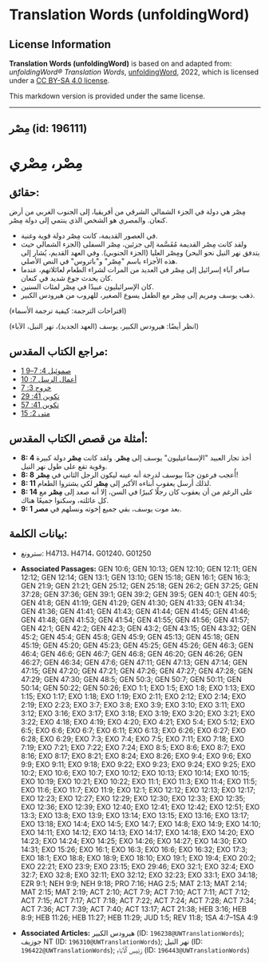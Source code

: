 # Translation Words (unfoldingWord)

## License Information

**Translation Words (unfoldingWord)** is based on and adapted from: _unfoldingWord® Translation Words_, [unfoldingWord](https://unfoldingword.org/utw), 2022, which is licensed under a [CC BY-SA 4.0 license](https://creativecommons.org/licenses/by-sa/4.0/legalcode.en).

This markdown version is provided under the same license.



--------------------------------

## مِصْر (id: 196111)

مِصْر، مِصْري
=============

حقائق:
------

مِصْر هي دولة في الجزء الشمالي الشرقي من أفريقيا، إلى الجنوب الغربي من أرض كنعان. والمصري هو الشخص الذي ينتمي إلى دولة مِصْر.

* في العصور القديمة، كانت مِصْر دولة قوية وغنية.
* ولقد كانت مِصْر القديمة مُقَسَّمة إلى جزئين، مِصْر السفلى (الجزء الشمالي حيث يتدفق نهر النيل نحو البحر) ومِصْر العليا (الجزء الجنوبي). وفي العهد القديم، يُشار إلى هذه الأجزاء باسم "مِصْر" و"باتروس" في النص الأصلي.
* سافر آباء إسرائيل إلى مِصْر في العديد من المرات لشراء الطعام لعائلاتهم، عندما كان يحدث جوع شديد في كنعان.
* كان الإسرائيليون عبيدًا في مِصْر لمئات السنين.
* ذهب يوسف ومريم إلى مِصْر مع الطفل يسوع الصغير، للهروب من هيرودس الكبير.

(اقتراحات الترجمة: كيفية ترجمة الأسماء)

(انظر أيضًا: هيرودس الكبير، يوسف (العهد الجديد)، نهر النيل، الآباء)

مراجع الكتاب المقدس:
--------------------

* [1 صموئيل 4: 7–9](https://ref.ly/1Sam4:7-1Sam4:9)
* [أعمال الرسل 7: 10](https://ref.ly/Acts7:10)
* [خروج 3: 7](https://ref.ly/Exod3:7)
* [تكوين 41: 29](https://ref.ly/Gen41:29)
* [تكوين 41: 57](https://ref.ly/Gen41:57)
* [متى 2: 15](https://ref.ly/Matt2:15)

أمثلة من قصص الكتاب المقدس:
---------------------------

* **8: 4** أخذ تجار العبيد "الإسماعيليون" يوسف إلى **مِصْر**. ولقد كانت **مِصْر** دولة كبيرة وقوية تقع على طول نهر النيل.
* **8: 8** أُعجب فرعون جدًا بيوسف لدرجة أنه عينه ليكون الرجل الثاني في **مِصْر**!
* **8: 11** لذلك أرسل يعقوب أبناءه الأكبر إلى **مِصْر** لكي يشتروا الطعام.
* **8: 14** على الرغم من أن يعقوب كان رجلًا كبيرًا في السن، إلا أنه صعد إلى **مِصْر** مع كل عائلته، وسكنوا جميعًا هناك.
* **9: 1** بعد موت يوسف، بقي جميع إخوته ونسلهم في **مصر**.

بيانات الكلمة:
--------------

* سترونغ: H4713، H4714، G01240، G01250

* **Associated Passages:** GEN 10:6; GEN 10:13; GEN 12:10; GEN 12:11; GEN 12:12; GEN 12:14; GEN 13:1; GEN 13:10; GEN 15:18; GEN 16:1; GEN 16:3; GEN 21:9; GEN 21:21; GEN 25:12; GEN 25:18; GEN 26:2; GEN 37:25; GEN 37:28; GEN 37:36; GEN 39:1; GEN 39:2; GEN 39:5; GEN 40:1; GEN 40:5; GEN 41:8; GEN 41:19; GEN 41:29; GEN 41:30; GEN 41:33; GEN 41:34; GEN 41:36; GEN 41:41; GEN 41:43; GEN 41:44; GEN 41:45; GEN 41:46; GEN 41:48; GEN 41:53; GEN 41:54; GEN 41:55; GEN 41:56; GEN 41:57; GEN 42:1; GEN 42:2; GEN 42:3; GEN 43:2; GEN 43:15; GEN 43:32; GEN 45:2; GEN 45:4; GEN 45:8; GEN 45:9; GEN 45:13; GEN 45:18; GEN 45:19; GEN 45:20; GEN 45:23; GEN 45:25; GEN 45:26; GEN 46:3; GEN 46:4; GEN 46:6; GEN 46:7; GEN 46:8; GEN 46:20; GEN 46:26; GEN 46:27; GEN 46:34; GEN 47:6; GEN 47:11; GEN 47:13; GEN 47:14; GEN 47:15; GEN 47:20; GEN 47:21; GEN 47:26; GEN 47:27; GEN 47:28; GEN 47:29; GEN 47:30; GEN 48:5; GEN 50:3; GEN 50:7; GEN 50:11; GEN 50:14; GEN 50:22; GEN 50:26; EXO 1:1; EXO 1:5; EXO 1:8; EXO 1:13; EXO 1:15; EXO 1:17; EXO 1:18; EXO 1:19; EXO 2:11; EXO 2:12; EXO 2:14; EXO 2:19; EXO 2:23; EXO 3:7; EXO 3:8; EXO 3:9; EXO 3:10; EXO 3:11; EXO 3:12; EXO 3:16; EXO 3:17; EXO 3:18; EXO 3:19; EXO 3:20; EXO 3:21; EXO 3:22; EXO 4:18; EXO 4:19; EXO 4:20; EXO 4:21; EXO 5:4; EXO 5:12; EXO 6:5; EXO 6:6; EXO 6:7; EXO 6:11; EXO 6:13; EXO 6:26; EXO 6:27; EXO 6:28; EXO 6:29; EXO 7:3; EXO 7:4; EXO 7:5; EXO 7:11; EXO 7:18; EXO 7:19; EXO 7:21; EXO 7:22; EXO 7:24; EXO 8:5; EXO 8:6; EXO 8:7; EXO 8:16; EXO 8:17; EXO 8:21; EXO 8:24; EXO 8:26; EXO 9:4; EXO 9:6; EXO 9:9; EXO 9:11; EXO 9:18; EXO 9:22; EXO 9:23; EXO 9:24; EXO 9:25; EXO 10:2; EXO 10:6; EXO 10:7; EXO 10:12; EXO 10:13; EXO 10:14; EXO 10:15; EXO 10:19; EXO 10:21; EXO 10:22; EXO 11:1; EXO 11:3; EXO 11:4; EXO 11:5; EXO 11:6; EXO 11:7; EXO 11:9; EXO 12:1; EXO 12:12; EXO 12:13; EXO 12:17; EXO 12:23; EXO 12:27; EXO 12:29; EXO 12:30; EXO 12:33; EXO 12:35; EXO 12:36; EXO 12:39; EXO 12:40; EXO 12:41; EXO 12:42; EXO 12:51; EXO 13:3; EXO 13:8; EXO 13:9; EXO 13:14; EXO 13:15; EXO 13:16; EXO 13:17; EXO 13:18; EXO 14:4; EXO 14:5; EXO 14:7; EXO 14:8; EXO 14:9; EXO 14:10; EXO 14:11; EXO 14:12; EXO 14:13; EXO 14:17; EXO 14:18; EXO 14:20; EXO 14:23; EXO 14:24; EXO 14:25; EXO 14:26; EXO 14:27; EXO 14:30; EXO 14:31; EXO 15:26; EXO 16:1; EXO 16:3; EXO 16:6; EXO 16:32; EXO 17:3; EXO 18:1; EXO 18:8; EXO 18:9; EXO 18:10; EXO 19:1; EXO 19:4; EXO 20:2; EXO 22:21; EXO 23:9; EXO 23:15; EXO 29:46; EXO 32:1; EXO 32:4; EXO 32:7; EXO 32:8; EXO 32:11; EXO 32:12; EXO 32:23; EXO 33:1; EXO 34:18; EZR 9:1; NEH 9:9; NEH 9:18; PRO 7:16; HAG 2:5; MAT 2:13; MAT 2:14; MAT 2:15; MAT 2:19; ACT 2:10; ACT 7:9; ACT 7:10; ACT 7:11; ACT 7:12; ACT 7:15; ACT 7:17; ACT 7:18; ACT 7:22; ACT 7:24; ACT 7:28; ACT 7:34; ACT 7:36; ACT 7:39; ACT 7:40; ACT 13:17; ACT 21:38; HEB 3:16; HEB 8:9; HEB 11:26; HEB 11:27; HEB 11:29; JUD 1:5; REV 11:8; 1SA 4:7–1SA 4:9
* **Associated Articles:** هيرودس الكبير (ID: `196238@UWTranslationWords`); جوزيف NT (ID: `196310@UWTranslationWords`); نهر النيل (ID: `196422@UWTranslationWords`); رَئِيسِ ٱلْآبَاءِ (ID: `196443@UWTranslationWords`)

